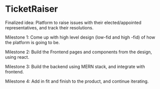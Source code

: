 # TicketRaiser

Finalized idea: Platform to raise issues with their elected/appointed representatives, and track their resolutions.

Milestone 1: Come up with high level design (low-fid and high -fid) of how the platform is going to be.

Milestone 2: Build the Frontend pages and components from the design, using react.

Milestone 3: Build the backend using MERN stack, and integrate with frontend.

Milestone 4: Add in fit and finish to the product, and continue iterating.